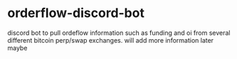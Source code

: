 # orderflow-discord-bot

discord bot to pull ordeflow information such as funding and oi from several different bitcoin perp/swap exchanges.
will add more information later maybe
